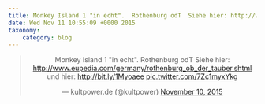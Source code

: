 ```yaml
---
title: Monkey Island 1 "in echt".  Rothenburg odT  Siehe hier: http://www.eupedia.com/germany/rothenburg_ob_der_tauber.shtml und hier: http://bit.ly/1Myoaee http://twitter.com/kultpower/status/664157107076407296/photo/1
date: Wed Nov 11 10:55:09 +0000 2015
taxonomy:
    category: blog
---
```

<blockquote class="twitter-tweet" align="center" width="350"><p lang="de" dir="ltr">Monkey Island 1 &quot;in echt&quot;.&#10;&#10;Rothenburg odT&#10;&#10;Siehe hier: <a href="http://www.eupedia.com/germany/rothenburg_ob_der_tauber.shtml">http://www.eupedia.com/germany/rothenburg_ob_der_tauber.shtml</a>&#10;und hier: <a href="http://bit.ly/1Myoaee">http://bit.ly/1Myoaee</a> <a href="http://twitter.com/kultpower/status/664157107076407296/photo/1">pic.twitter.com/7Zc1myxYkg</a></p>&mdash; kultpower.de (@kultpower) <a href="https://twitter.com/kultpower/status/664157107076407296">November 10, 2015</a></blockquote>
